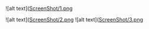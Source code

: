 ![alt text]([ScreenShot/1.png](https://github.com/Nashed-Fekry/SampleMoviesApi/blob/Master/1.jpg?raw=true)

![alt text]([ScreenShot/2.png](https://github.com/Nashed-Fekry/SampleMoviesApi/blob/Master/2.jpg?raw=true)
![alt text]([ScreenShot/3.png](https://github.com/Nashed-Fekry/SampleMoviesApi/blob/Master/3.jpg?raw=true)
